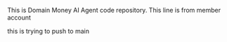This is Domain Money AI Agent code repository. 
This line is from member account

this is trying to push to main